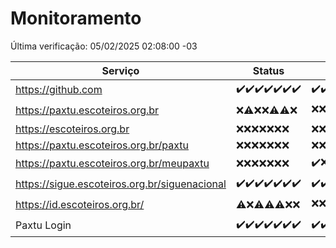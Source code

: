 # Monitoramento

Última verificação: 05/02/2025 02:08:00 -03

|Serviço|Status|Últimas 24h|
|---|---|---|
|https://github.com|<span title="2025-01-29: OK=23">✔️</span><span title="2025-01-30: OK=23">✔️</span><span title="2025-01-31: OK=23">✔️</span><span title="2025-02-01: OK=23">✔️</span><span title="2025-02-02: OK=23">✔️</span><span title="2025-02-03: OK=23">✔️</span><span title="2025-02-04: OK=4">✔️</span>|<span title="04/02/2025 02:08:00 -03 : 200">✔️</span><span title="04/02/2025 03:12:00 -03 : 200">✔️</span><span title="04/02/2025 04:08:00 -03 : 200">✔️</span><span title="04/02/2025 05:11:00 -03 : 200">✔️</span><span title="04/02/2025 06:08:00 -03 : 200">✔️</span><span title="04/02/2025 07:09:00 -03 : 200">✔️</span><span title="04/02/2025 08:07:00 -03 : 200">✔️</span><span title="04/02/2025 09:15:00 -03 : 200">✔️</span><span title="04/02/2025 10:15:00 -03 : 200">✔️</span><span title="04/02/2025 11:08:00 -03 : 200">✔️</span><span title="04/02/2025 12:08:00 -03 : 200">✔️</span><span title="04/02/2025 13:10:00 -03 : 200">✔️</span><span title="04/02/2025 14:07:00 -03 : 200">✔️</span><span title="04/02/2025 15:11:00 -03 : 200">✔️</span><span title="04/02/2025 16:06:00 -03 : 200">✔️</span><span title="04/02/2025 17:08:00 -03 : 200">✔️</span><span title="04/02/2025 18:07:00 -03 : 200">✔️</span><span title="04/02/2025 19:07:00 -03 : 200">✔️</span><span title="04/02/2025 20:07:00 -03 : 200">✔️</span><span title="04/02/2025 21:40:00 -03 : 200">✔️</span><span title="04/02/2025 23:08:00 -03 : 200">✔️</span><span title="05/02/2025 00:12:00 -03 : 200">✔️</span><span title="05/02/2025 01:10:00 -03 : 200">✔️</span><span title="05/02/2025 02:08:00 -03 : 200">✔️</span>|
|https://paxtu.escoteiros.org.br|<span title="2025-01-29: Falhas=23">❌</span><span title="2025-01-30: OK=1, Falhas=22">⚠️</span><span title="2025-01-31: Falhas=23">❌</span><span title="2025-02-01: Falhas=23">❌</span><span title="2025-02-02: OK=1, Falhas=22">⚠️</span><span title="2025-02-03: OK=4, Falhas=19">⚠️</span><span title="2025-02-04: Falhas=4">❌</span>|<span title="04/02/2025 02:08:00 -03 : 403">❌</span><span title="04/02/2025 03:12:00 -03 : 403">❌</span><span title="04/02/2025 04:08:00 -03 : 403">❌</span><span title="04/02/2025 05:11:00 -03 : 403">❌</span><span title="04/02/2025 06:08:00 -03 : 403">❌</span><span title="04/02/2025 07:09:00 -03 : 200">✔️</span><span title="04/02/2025 08:07:00 -03 : 403">❌</span><span title="04/02/2025 09:15:00 -03 : 403">❌</span><span title="04/02/2025 10:15:00 -03 : 403">❌</span><span title="04/02/2025 11:08:00 -03 : 200">✔️</span><span title="04/02/2025 12:08:00 -03 : 403">❌</span><span title="04/02/2025 13:10:00 -03 : 403">❌</span><span title="04/02/2025 14:07:00 -03 : 200">✔️</span><span title="04/02/2025 15:11:00 -03 : 403">❌</span><span title="04/02/2025 16:06:00 -03 : 403">❌</span><span title="04/02/2025 17:08:00 -03 : 403">❌</span><span title="04/02/2025 18:07:00 -03 : 403">❌</span><span title="04/02/2025 19:07:00 -03 : 403">❌</span><span title="04/02/2025 20:07:00 -03 : 403">❌</span><span title="04/02/2025 21:40:00 -03 : 403">❌</span><span title="04/02/2025 23:08:00 -03 : 403">❌</span><span title="05/02/2025 00:12:00 -03 : 403">❌</span><span title="05/02/2025 01:10:00 -03 : 403">❌</span><span title="05/02/2025 02:08:00 -03 : 403">❌</span>|
|https://escoteiros.org.br|<span title="2025-01-29: Falhas=23">❌</span><span title="2025-01-30: Falhas=23">❌</span><span title="2025-01-31: Falhas=23">❌</span><span title="2025-02-01: Falhas=23">❌</span><span title="2025-02-02: Falhas=23">❌</span><span title="2025-02-03: Falhas=23">❌</span><span title="2025-02-04: Falhas=4">❌</span>|<span title="04/02/2025 02:08:00 -03 : 403">❌</span><span title="04/02/2025 03:12:00 -03 : 403">❌</span><span title="04/02/2025 04:08:00 -03 : 403">❌</span><span title="04/02/2025 05:11:00 -03 : 403">❌</span><span title="04/02/2025 06:08:00 -03 : 403">❌</span><span title="04/02/2025 07:09:00 -03 : 403">❌</span><span title="04/02/2025 08:07:00 -03 : 403">❌</span><span title="04/02/2025 09:15:00 -03 : 403">❌</span><span title="04/02/2025 10:15:00 -03 : 403">❌</span><span title="04/02/2025 11:08:00 -03 : 403">❌</span><span title="04/02/2025 12:08:00 -03 : 403">❌</span><span title="04/02/2025 13:10:00 -03 : 403">❌</span><span title="04/02/2025 14:07:00 -03 : 403">❌</span><span title="04/02/2025 15:11:00 -03 : 403">❌</span><span title="04/02/2025 16:06:00 -03 : 403">❌</span><span title="04/02/2025 17:08:00 -03 : 403">❌</span><span title="04/02/2025 18:07:00 -03 : 403">❌</span><span title="04/02/2025 19:07:00 -03 : 403">❌</span><span title="04/02/2025 20:07:00 -03 : 403">❌</span><span title="04/02/2025 21:40:00 -03 : 403">❌</span><span title="04/02/2025 23:08:00 -03 : 403">❌</span><span title="05/02/2025 00:12:00 -03 : 403">❌</span><span title="05/02/2025 01:10:00 -03 : 403">❌</span><span title="05/02/2025 02:08:00 -03 : 403">❌</span>|
|https://paxtu.escoteiros.org.br/paxtu|<span title="2025-01-29: Falhas=23">❌</span><span title="2025-01-30: Falhas=23">❌</span><span title="2025-01-31: Falhas=23">❌</span><span title="2025-02-01: Falhas=23">❌</span><span title="2025-02-02: Falhas=23">❌</span><span title="2025-02-03: Falhas=23">❌</span><span title="2025-02-04: Falhas=4">❌</span>|<span title="04/02/2025 02:08:00 -03 : 403">❌</span><span title="04/02/2025 03:12:00 -03 : 403">❌</span><span title="04/02/2025 04:08:00 -03 : 403">❌</span><span title="04/02/2025 05:11:00 -03 : 403">❌</span><span title="04/02/2025 06:08:00 -03 : 403">❌</span><span title="04/02/2025 07:09:00 -03 : 403">❌</span><span title="04/02/2025 08:07:00 -03 : 403">❌</span><span title="04/02/2025 09:15:00 -03 : 403">❌</span><span title="04/02/2025 10:15:00 -03 : 403">❌</span><span title="04/02/2025 11:08:00 -03 : 403">❌</span><span title="04/02/2025 12:08:00 -03 : 403">❌</span><span title="04/02/2025 13:10:00 -03 : 403">❌</span><span title="04/02/2025 14:07:00 -03 : 403">❌</span><span title="04/02/2025 15:11:00 -03 : 403">❌</span><span title="04/02/2025 16:06:00 -03 : 403">❌</span><span title="04/02/2025 17:08:00 -03 : 403">❌</span><span title="04/02/2025 18:07:00 -03 : 403">❌</span><span title="04/02/2025 19:07:00 -03 : 403">❌</span><span title="04/02/2025 20:07:00 -03 : 403">❌</span><span title="04/02/2025 21:40:00 -03 : 403">❌</span><span title="04/02/2025 23:08:00 -03 : 403">❌</span><span title="05/02/2025 00:12:00 -03 : 403">❌</span><span title="05/02/2025 01:10:00 -03 : 403">❌</span><span title="05/02/2025 02:08:00 -03 : 403">❌</span>|
|https://paxtu.escoteiros.org.br/meupaxtu|<span title="2025-01-29: Falhas=23">❌</span><span title="2025-01-30: Falhas=23">❌</span><span title="2025-01-31: Falhas=23">❌</span><span title="2025-02-01: Falhas=23">❌</span><span title="2025-02-02: Falhas=23">❌</span><span title="2025-02-03: Falhas=23">❌</span><span title="2025-02-04: Falhas=4">❌</span>|<span title="04/02/2025 02:08:00 -03 : 200">✔️</span><span title="04/02/2025 03:12:00 -03 : 403">❌</span><span title="04/02/2025 04:08:00 -03 : 403">❌</span><span title="04/02/2025 05:11:00 -03 : 403">❌</span><span title="04/02/2025 06:08:00 -03 : 403">❌</span><span title="04/02/2025 07:09:00 -03 : 403">❌</span><span title="04/02/2025 08:07:00 -03 : 403">❌</span><span title="04/02/2025 09:15:00 -03 : 403">❌</span><span title="04/02/2025 10:15:00 -03 : 403">❌</span><span title="04/02/2025 11:08:00 -03 : 403">❌</span><span title="04/02/2025 12:08:00 -03 : 403">❌</span><span title="04/02/2025 13:10:00 -03 : 403">❌</span><span title="04/02/2025 14:07:00 -03 : 403">❌</span><span title="04/02/2025 15:11:00 -03 : 403">❌</span><span title="04/02/2025 16:06:00 -03 : 403">❌</span><span title="04/02/2025 17:08:00 -03 : 403">❌</span><span title="04/02/2025 18:07:00 -03 : 403">❌</span><span title="04/02/2025 19:07:00 -03 : 403">❌</span><span title="04/02/2025 20:07:00 -03 : 403">❌</span><span title="04/02/2025 21:40:00 -03 : 403">❌</span><span title="04/02/2025 23:08:00 -03 : 403">❌</span><span title="05/02/2025 00:12:00 -03 : 403">❌</span><span title="05/02/2025 01:10:00 -03 : 403">❌</span><span title="05/02/2025 02:08:00 -03 : 403">❌</span>|
|https://sigue.escoteiros.org.br/siguenacional|<span title="2025-01-29: OK=23">✔️</span><span title="2025-01-30: OK=23">✔️</span><span title="2025-01-31: OK=23">✔️</span><span title="2025-02-01: OK=23">✔️</span><span title="2025-02-02: OK=23">✔️</span><span title="2025-02-03: OK=23">✔️</span><span title="2025-02-04: OK=4">✔️</span>|<span title="04/02/2025 02:08:00 -03 : 200">✔️</span><span title="04/02/2025 03:12:00 -03 : 200">✔️</span><span title="04/02/2025 04:08:00 -03 : 200">✔️</span><span title="04/02/2025 05:11:00 -03 : 200">✔️</span><span title="04/02/2025 06:08:00 -03 : 200">✔️</span><span title="04/02/2025 07:09:00 -03 : 200">✔️</span><span title="04/02/2025 08:07:00 -03 : 200">✔️</span><span title="04/02/2025 09:15:00 -03 : 200">✔️</span><span title="04/02/2025 10:15:00 -03 : 200">✔️</span><span title="04/02/2025 11:08:00 -03 : 200">✔️</span><span title="04/02/2025 12:08:00 -03 : 200">✔️</span><span title="04/02/2025 13:10:00 -03 : 200">✔️</span><span title="04/02/2025 14:07:00 -03 : 200">✔️</span><span title="04/02/2025 15:11:00 -03 : 200">✔️</span><span title="04/02/2025 16:06:00 -03 : 200">✔️</span><span title="04/02/2025 17:08:00 -03 : 0">❌</span><span title="04/02/2025 18:07:00 -03 : 200">✔️</span><span title="04/02/2025 19:07:00 -03 : 502">❌</span><span title="04/02/2025 20:07:00 -03 : 200">✔️</span><span title="04/02/2025 21:40:00 -03 : 200">✔️</span><span title="04/02/2025 23:08:00 -03 : 200">✔️</span><span title="05/02/2025 00:12:00 -03 : 200">✔️</span><span title="05/02/2025 01:10:00 -03 : 200">✔️</span><span title="05/02/2025 02:08:00 -03 : 200">✔️</span>|
|https://id.escoteiros.org.br/|<span title="2025-01-29: OK=1, Falhas=22">⚠️</span><span title="2025-01-30: Falhas=23">❌</span><span title="2025-01-31: OK=1, Falhas=22">⚠️</span><span title="2025-02-01: OK=1, Falhas=22">⚠️</span><span title="2025-02-02: OK=2, Falhas=21">⚠️</span><span title="2025-02-03: Falhas=23">❌</span><span title="2025-02-04: Falhas=4">❌</span>|<span title="04/02/2025 02:08:00 -03 : 403">❌</span><span title="04/02/2025 03:12:00 -03 : 403">❌</span><span title="04/02/2025 04:08:00 -03 : 403">❌</span><span title="04/02/2025 05:11:00 -03 : 403">❌</span><span title="04/02/2025 06:08:00 -03 : 403">❌</span><span title="04/02/2025 07:09:00 -03 : 403">❌</span><span title="04/02/2025 08:07:00 -03 : 403">❌</span><span title="04/02/2025 09:15:00 -03 : 403">❌</span><span title="04/02/2025 10:15:00 -03 : 403">❌</span><span title="04/02/2025 11:08:00 -03 : 403">❌</span><span title="04/02/2025 12:08:00 -03 : 403">❌</span><span title="04/02/2025 13:10:00 -03 : 403">❌</span><span title="04/02/2025 14:07:00 -03 : 403">❌</span><span title="04/02/2025 15:11:00 -03 : 403">❌</span><span title="04/02/2025 16:06:00 -03 : 403">❌</span><span title="04/02/2025 17:09:00 -03 : 403">❌</span><span title="04/02/2025 18:07:00 -03 : 403">❌</span><span title="04/02/2025 19:07:00 -03 : 403">❌</span><span title="04/02/2025 20:07:00 -03 : 403">❌</span><span title="04/02/2025 21:40:00 -03 : 403">❌</span><span title="04/02/2025 23:08:00 -03 : 200">✔️</span><span title="05/02/2025 00:12:00 -03 : 403">❌</span><span title="05/02/2025 01:10:00 -03 : 403">❌</span><span title="05/02/2025 02:08:00 -03 : 403">❌</span>|
|Paxtu Login|<span title="2025-01-29: OK=23">✔️</span><span title="2025-01-30: OK=23">✔️</span><span title="2025-01-31: OK=23">✔️</span><span title="2025-02-01: OK=23">✔️</span><span title="2025-02-02: OK=23">✔️</span><span title="2025-02-03: OK=23">✔️</span><span title="2025-02-04: OK=4">✔️</span>|<span title="04/02/2025 02:08:00 -03 : 200">✔️</span><span title="04/02/2025 03:12:00 -03 : 200">✔️</span><span title="04/02/2025 04:08:00 -03 : 200">✔️</span><span title="04/02/2025 05:11:00 -03 : 200">✔️</span><span title="04/02/2025 06:08:00 -03 : 200">✔️</span><span title="04/02/2025 07:09:00 -03 : 200">✔️</span><span title="04/02/2025 08:07:00 -03 : 200">✔️</span><span title="04/02/2025 09:15:00 -03 : 200">✔️</span><span title="04/02/2025 10:15:00 -03 : 200">✔️</span><span title="04/02/2025 11:08:00 -03 : 200">✔️</span><span title="04/02/2025 12:08:00 -03 : 200">✔️</span><span title="04/02/2025 13:10:00 -03 : 200">✔️</span><span title="04/02/2025 14:07:00 -03 : 200">✔️</span><span title="04/02/2025 15:11:00 -03 : 200">✔️</span><span title="04/02/2025 16:06:00 -03 : 200">✔️</span><span title="04/02/2025 17:09:00 -03 : 504">❌</span><span title="04/02/2025 18:07:00 -03 : 200">✔️</span><span title="04/02/2025 19:07:00 -03 : 502">❌</span><span title="04/02/2025 20:07:00 -03 : 200">✔️</span><span title="04/02/2025 21:40:00 -03 : 200">✔️</span><span title="04/02/2025 23:08:00 -03 : 200">✔️</span><span title="05/02/2025 00:12:00 -03 : 200">✔️</span><span title="05/02/2025 01:10:00 -03 : 200">✔️</span><span title="05/02/2025 02:08:00 -03 : 200">✔️</span>|
